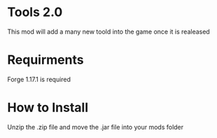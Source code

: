 # Tools 2.0
 This mod will add a many new toold into the game once it is realeased
# Requirments 
 Forge 1.17.1 is required
# How to Install
 Unzip the .zip file and move the .jar file into your mods folder
